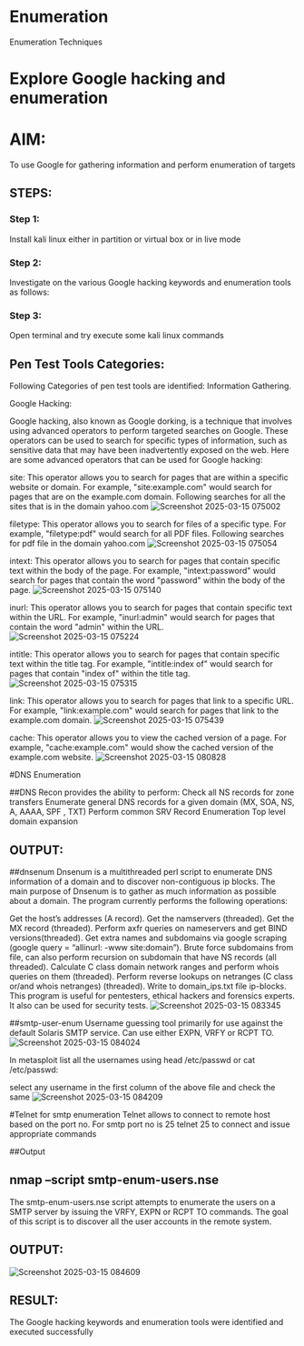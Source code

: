 # Enumeration
Enumeration Techniques

# Explore Google hacking and enumeration 

# AIM:

To use Google for gathering information and perform enumeration of targets

## STEPS:

### Step 1:

Install kali linux either in partition or virtual box or in live mode

### Step 2:

Investigate on the various Google hacking keywords and enumeration tools as follows:


### Step 3:
Open terminal and try execute some kali linux commands

## Pen Test Tools Categories:  

Following Categories of pen test tools are identified:
Information Gathering.

Google Hacking:

Google hacking, also known as Google dorking, is a technique that involves using advanced operators to perform targeted searches on Google. These operators can be used to search for specific types of information, such as sensitive data that may have been inadvertently exposed on the web. Here are some advanced operators that can be used for Google hacking:

site: This operator allows you to search for pages that are within a specific website or domain. For example, "site:example.com" would search for pages that are on the example.com domain.
Following searches for all the sites that is in the domain yahoo.com
![Screenshot 2025-03-15 075002](https://github.com/user-attachments/assets/06742764-c48c-47bc-b754-dcdef1569949)


filetype: This operator allows you to search for files of a specific type. For example, "filetype:pdf" would search for all PDF files.
Following searches for pdf file in the domain yahoo.com
![Screenshot 2025-03-15 075054](https://github.com/user-attachments/assets/8753c60a-7c9d-4c80-ba66-af5ce727a4d0)



intext: This operator allows you to search for pages that contain specific text within the body of the page. For example, "intext:password" would search for pages that contain the word "password" within the body of the page.
![Screenshot 2025-03-15 075140](https://github.com/user-attachments/assets/0fc311ef-e9c2-44f1-bef8-b5790d4c576d)


inurl: This operator allows you to search for pages that contain specific text within the URL. For example, "inurl:admin" would search for pages that contain the word "admin" within the URL.
![Screenshot 2025-03-15 075224](https://github.com/user-attachments/assets/59499a0e-3a28-4461-8799-0b1d9e95fbdf)

intitle: This operator allows you to search for pages that contain specific text within the title tag. For example, "intitle:index of" would search for pages that contain "index of" within the title tag.
![Screenshot 2025-03-15 075315](https://github.com/user-attachments/assets/541087f9-0bee-4dd2-b562-2705faf539ed)

link: This operator allows you to search for pages that link to a specific URL. For example, "link:example.com" would search for pages that link to the example.com domain.
 ![Screenshot 2025-03-15 075439](https://github.com/user-attachments/assets/cbf5980c-b47f-4242-bacd-4b76c64e755f)

cache: This operator allows you to view the cached version of a page. For example, "cache:example.com" would show the cached version of the example.com website.
![Screenshot 2025-03-15 080828](https://github.com/user-attachments/assets/13052747-d047-48c7-8cbc-d82adaa1a4c3)

 
#DNS Enumeration


##DNS Recon
provides the ability to perform:
Check all NS records for zone transfers
Enumerate general DNS records for a given domain (MX, SOA, NS, A, AAAA, SPF , TXT)
Perform common SRV Record Enumeration
Top level domain expansion
## OUTPUT:







##dnsenum
Dnsenum is a multithreaded perl script to enumerate DNS information of a domain and to discover non-contiguous ip blocks. The main purpose of Dnsenum is to gather as much information as possible about a domain. The program currently performs the following operations:

Get the host’s addresses (A record).
Get the namservers (threaded).
Get the MX record (threaded).
Perform axfr queries on nameservers and get BIND versions(threaded).
Get extra names and subdomains via google scraping (google query = “allinurl: -www site:domain”).
Brute force subdomains from file, can also perform recursion on subdomain that have NS records (all threaded).
Calculate C class domain network ranges and perform whois queries on them (threaded).
Perform reverse lookups on netranges (C class or/and whois netranges) (threaded).
Write to domain_ips.txt file ip-blocks.
This program is useful for pentesters, ethical hackers and forensics experts. It also can be used for security tests.
![Screenshot 2025-03-15 083345](https://github.com/user-attachments/assets/3b9e0b7d-e1c8-44ce-8063-a40941ec5524)


##smtp-user-enum
Username guessing tool primarily for use against the default Solaris SMTP service. Can use either EXPN, VRFY or RCPT TO.
![Screenshot 2025-03-15 084024](https://github.com/user-attachments/assets/1599b153-6866-479c-bc09-63a933171af2)


In metasploit list all the usernames using head /etc/passwd or cat /etc/passwd:

select any username in the first column of the above file and check the same
![Screenshot 2025-03-15 084209](https://github.com/user-attachments/assets/a12bd24c-8d59-4bd9-a76c-95e73538b89b)


#Telnet for smtp enumeration
Telnet allows to connect to remote host based on the port no. For smtp port no is 25
telnet <host address> 25 to connect
and issue appropriate commands
  
 ##Output
  
  

## nmap –script smtp-enum-users.nse <hostname>

The smtp-enum-users.nse script attempts to enumerate the users on a SMTP server by issuing the VRFY, EXPN or RCPT TO commands. The goal of this script is to discover all the user accounts in the remote system.


## OUTPUT:
![Screenshot 2025-03-15 084609](https://github.com/user-attachments/assets/5f7454c2-4842-4ac6-935c-b9b6b05f74b3)


## RESULT:
The Google hacking keywords and enumeration tools were identified and executed successfully

